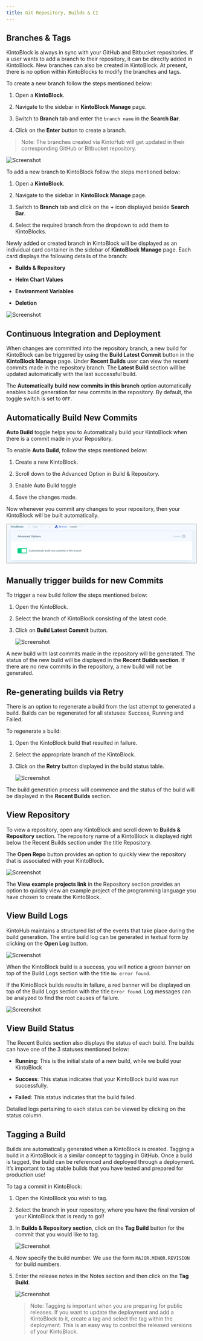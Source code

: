 ```yaml
---
title: Git Repository, Builds & CI
---
```


## Branches & Tags

KintoBlock is always in sync with your GitHub and Bitbucket repositories. If a user wants to add a branch to their repository, it can be directly added in KintoBlock. New branches can also be created in KintoBlock. At present, there is no option within KintoBlocks to modify the branches and tags.

To create a new branch follow the steps mentioned below:

1. Open a **KintoBlock**.

2. Navigate to the sidebar in **KintoBlock Manage** page.

3. Switch to **Branch** tab and enter the `branch name` in the **Search Bar**.

4. Click on the **Enter** button to create a branch.

>Note: The branches created via KintoHub will get updated in their corresponding GitHub or Bitbucket repository.

   ![Screenshot](/docs/assets/Branches_Sidebar.png)

To add a new branch to KintoBlock follow the steps mentioned below:

1. Open a **KintoBlock**.

2. Navigate to the sidebar in **KintoBlock Manage** page.

3. Switch to **Branch** tab and click on the **+** icon displayed beside **Search Bar**.

4. Select the required branch from the dropdown to add them to KintoBlocks.

Newly added or created branch in KintoBlock will be displayed as an individual card container in the sidebar of **KintoBlock Manage** page. Each card displays the following details of the branch:

- **Builds & Repository**

- **Helm Chart Values**

- **Environment Variables**

- **Deletion**

![Screenshot](/docs/assets/branches_card.png)


## Continuous Integration and Deployment

When changes are committed into the repository branch, a new build for KintoBlock can be triggered by using the **Build Latest Commit** button in the **KintoBlock Manage** page. Under **Recent Builds** user can view the recent commits made in the repository branch. The **Latest Build** section will be updated automatically with the last successful build.

The **Automatically build new commits in this branch** option automatically enables build generation for new commits in the repository. By default, the toggle switch is set to `OFF`.

## Automatically Build New Commits

**Auto Build** toggle helps you to Automatically build your KintoBlock when there is a commit made in your Repository.

 To enable **Auto Build**, follow the steps mentioned below:
 
1. Create a new KintoBlock.

2. Scroll down to the Advanced Option in Build & Repository.

3. Enable Auto Build toggle

4. Save the changes made.

Now whenever you commit any changes to your repository, then your KintoBlock will be built automatically.

   ![Screenshot](/docs/assets/Auto-Build.png)

## Manually trigger builds for new Commits

To trigger a new build follow the steps mentioned below:

1. Open the KintoBlock.

2. Select the branch of KintoBlock consisting of the latest code.

3. Click on **Build Latest Commit** button.

   ![Screenshot](/docs/assets/build_latest_commit.png)

A new build with last commits made in the repository will be generated. The status of the new build will be displayed in the **Recent Builds section**. If there are no new commits in the repository, a new build will not be generated.


## Re-generating builds via Retry

There is an option to regenerate a build from the last attempt to generated a build. Builds can be regenerated for all statuses: Success, Running and Failed.

To regenerate a build:

1. Open the KintoBlock build that resulted in failure.

2. Select the appropriate branch of the KintoBlock.

3. Click on the **Retry** button displayed in the build status table.

   ![Screenshot](/docs/assets/kb-retry.png)

The build generation process will commence and the status of the build will be displayed in the **Recent Builds** section.


## View Repository

To view a repository, open any KintoBlock and scroll down to **Builds & Repository** section. The repository name of a KintoBlock is displayed right below the Recent Builds section under the title Repository.

The **Open Repo** button provides an option to quickly view the repository that is associated with your KintoBlock.
  
   ![Screenshot](/docs/assets/kb-open-repo-btn.png)

The **View example projects link** in the Repository section provides an option to quickly view an example project of the programming language you have chosen to create the KintoBlock.


## View Build Logs

KintoHub maintains a structured list of the events that take place during the build generation. The entire build log can be generated in textual form by clicking on the **Open Log** button. 

   ![Screenshot](/docs/assets/open_log.png)

When the KintoBlock build is a success, you will notice a green banner on top of the Build Logs section with the title `No error found`.

If the KintoBlock builds results in failure, a red banner will be displayed on top of the Build Logs section with the title `Error found`.  Log messages can be analyzed to find the root causes of failure. 

   ![Screenshot](/docs/assets/build_error.png)


## View Build Status

The Recent Builds section also displays the status of each build. The builds can have one of the 3 statuses mentioned below:

- **Running**: This is the initial state of a new build, while we build your KintoBlock

- **Success**: This status indicates that your KintoBlock build was run successfully.

- **Failed**: This status indicates that the build failed. 

Detailed logs pertaining to each status can be viewed by clicking on the status column.


## Tagging a Build

Builds are automatically generated when a KintoBlock is created. Tagging a build in a KintoBlock is a similar concept to tagging in GitHub. Once a build is tagged, the build can be referenced and deployed through a deployment. It’s important to tag stable builds that you have tested and prepared for production use!

To tag a commit in KintoBlock:

1. Open the KintoBlock you wish to tag.

2. Select the branch in your repository, where you have the final version of your KintoBlock that is ready to go!!

3. In **Builds & Repository section**, click on the **Tag Build** button for the commit that you would like to tag.

    ![Screenshot](/docs/assets/kb-tag-btn.png)

4. Now specify the build number. We use the form  `MAJOR.MINOR.REVISION` for build numbers.

5. Enter the release notes in the Notes section and then click on the **Tag Build**.

    ![Screenshot](/docs/assets/tab-this-build.png)

    > Note: Tagging is important when you are preparing for public releases. If you want to update the deployment and add a KintoBlock to it, create a tag and select the tag within the deployment. This is an easy way to control the released versions of your KintoBlock.
